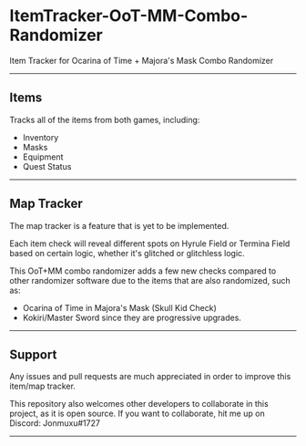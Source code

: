 # ItemTracker-OoT-MM-Combo-Randomizer
Item Tracker for Ocarina of Time + Majora's Mask Combo Randomizer

---
## Items
Tracks all of the items from both games, including:
* Inventory
* Masks
* Equipment
* Quest Status
---

## Map Tracker
The map tracker is a feature that is yet to be implemented. 

Each item check will reveal different spots on Hyrule Field or Termina Field based on certain logic, whether it's glitched or glitchless logic.

This OoT+MM combo randomizer adds a few new checks compared to other randomizer software due to the items that are also randomized, such as:
* Ocarina of Time in Majora's Mask (Skull Kid Check)
* Kokiri/Master Sword since they are progressive upgrades.
---

## Support
Any issues and pull requests are much appreciated in order to improve this item/map tracker.

This repository also welcomes other developers to collaborate in this project, as it is open source. If you want to collaborate, hit me up on Discord: Jonmuxu#1727

---

